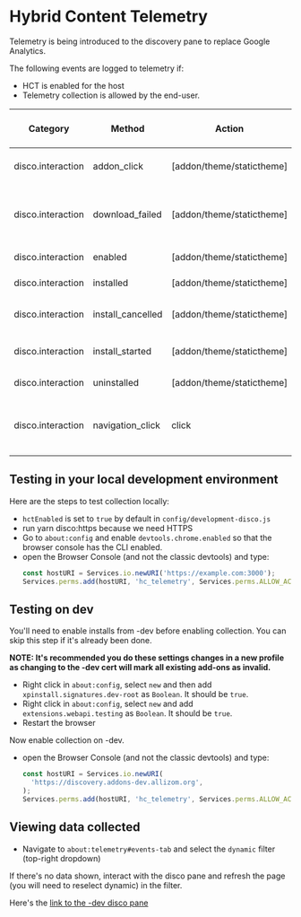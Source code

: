 # Hybrid Content Telemetry

Telemetry is being introduced to the discovery pane to replace Google Analytics.

The following events are logged to telemetry if:

- HCT is enabled for the host
- Telemetry collection is allowed by the end-user.

| Category          | Method            | Action                    | Value               | This is logged when...                  |
| ----------------- | ----------------- | ------------------------- | ------------------- | --------------------------------------- |
| disco.interaction | addon_click       | [addon/theme/statictheme] | [Add-on name]       | An add-on link is clicked               |
| disco.interaction | download_failed   | [addon/theme/statictheme] | [Add-on name]       | The download of an extension has failed |
| disco.interaction | enabled           | [addon/theme/statictheme] | [Add-on name]       | Add-on is enabled                       |
| disco.interaction | installed         | [addon/theme/statictheme] | [Add-on name]       | Add-on is installed                     |
| disco.interaction | install_cancelled | [addon/theme/statictheme] | [Add-on name]       | Add-on install is cancelled             |
| disco.interaction | install_started   | [addon/theme/statictheme] | [Add-on name]       | Add-on install has started              |
| disco.interaction | uninstalled       | [addon/theme/statictheme] | [Add-on name]       | Add-on uninstalled                      |
| disco.interaction | navigation_click  | click                     | [Click description] | When user clicks "Find more Add-ons"    |

## Testing in your local development environment

Here are the steps to test collection locally:

- `hctEnabled` is set to `true` by default in `config/development-disco.js`
- run yarn disco:https because we need HTTPS
- Go to `about:config` and enable `devtools.chrome.enabled` so that the browser console has the CLI enabled.
- open the Browser Console (and not the classic devtools) and type:
  ```javascript
  const hostURI = Services.io.newURI('https://example.com:3000');
  Services.perms.add(hostURI, 'hc_telemetry', Services.perms.ALLOW_ACTION);
  ```

## Testing on dev

You'll need to enable installs from -dev before enabling collection. You can skip this step if it's already been done.

**NOTE: It's recommended you do these settings changes in a new profile as changing to the -dev cert will mark all existing add-ons as invalid.**

- Right click in `about:config`, select `new` and then add `xpinstall.signatures.dev-root` as `Boolean`. It should be `true`.
- Right click in `about:config`, select `new` and add `extensions.webapi.testing` as `Boolean`. It should be `true`.
- Restart the browser

Now enable collection on -dev.

- open the Browser Console (and not the classic devtools) and type:
  ```javascript
  const hostURI = Services.io.newURI(
    'https://discovery.addons-dev.allizom.org',
  );
  Services.perms.add(hostURI, 'hc_telemetry', Services.perms.ALLOW_ACTION);
  ```

## Viewing data collected

- Navigate to `about:telemetry#events-tab` and select the `dynamic` filter (top-right dropdown)

If there's no data shown, interact with the disco pane and refresh the page (you will need to reselect dynamic) in the filter.

Here's the [link to the -dev disco pane](https://discovery.addons-dev.allizom.org/en-US/firefox/discovery/pane/57.0/Darwin/normal)
